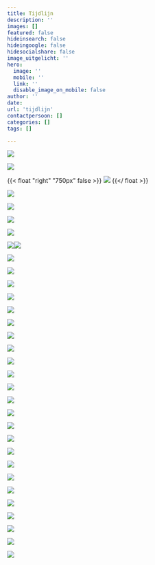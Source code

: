 ```yaml
---
title: Tijdlijn
description: ''
images: []
featured: false
hideinsearch: false
hideingoogle: false
hidesocialshare: false
image_uitgelicht: ''
hero:
  image: ''
  mobile: ''
  link: ''
  disable_image_on_mobile: false
author: ''
date: 
url: 'tijdlijn'
contactpersoon: []
categories: []
tags: []

---
```


![](https://res.cloudinary.com/callvoip/image/upload/v1577777786/JAN_-_Vamos_niong2.png)



![](https://res.cloudinary.com/callvoip/image/upload/v1577777809/JAN_-_CTI_l2tzxu.png)

{{< float "right" "750px" false >}}
![](https://res.cloudinary.com/callvoip/image/upload/v1577777953/FEB_-_audio_yvngyn.png)
{{</ float >}}

![](https://res.cloudinary.com/callvoip/image/upload/v1577777972/MRT_-_click_to_dial_gpvitp.png)



![](https://res.cloudinary.com/callvoip/image/upload/v1577777994/MRT_-_Qaller_update_u2b5yc.png)



![](https://res.cloudinary.com/callvoip/image/upload/v1577778188/MRT_-_geuzenet_qaa7wf.png)



![](https://res.cloudinary.com/callvoip/image/upload/v1577778207/MRT_-_Noordz_yscrpq.png)



![](https://res.cloudinary.com/callvoip/image/upload/v1577778222/APR_-_vamos_2.0_q3eosb.png)![](https://res.cloudinary.com/callvoip/image/upload/v1577778232/APR_-_1000_giswbe.png)



![](https://res.cloudinary.com/callvoip/image/upload/v1577778254/MEI_-_Dion_ymlaix.png)



![](https://res.cloudinary.com/callvoip/image/upload/v1577778274/JUL_-_Feature_Update_jvnqmf.png)



![](https://res.cloudinary.com/callvoip/image/upload/v1577778307/JUL_-_Bereikbaarheidsmonitore_ahja7c.png)



![](https://res.cloudinary.com/callvoip/image/upload/v1577778324/JUL_-_Multiple_Called_ID_dmgjse.png)



![](https://res.cloudinary.com/callvoip/image/upload/v1577778338/JUL_-_Update_doorverbinden_ykzfpk.png)



![](https://res.cloudinary.com/callvoip/image/upload/v1577778350/JUL_Panasonic-certificering_fhwgde.png)



![](https://res.cloudinary.com/callvoip/image/upload/v1577778360/JUL_-_Tim_v_d_Horst_frllsx.png)



![](https://res.cloudinary.com/callvoip/image/upload/v1577778374/AUG_-_Nieuw_Callvoip_logo_p3lau2.png)



![](https://res.cloudinary.com/callvoip/image/upload/v1577778387/AUG_-_Nieuwe_Website_tdujxs.png)



![](https://res.cloudinary.com/callvoip/image/upload/v1577778399/SEP_-_KPN_ISDN_Stopt_ledlmu.png)



![](https://res.cloudinary.com/callvoip/image/upload/v1577778410/SEP_-_Roy_Liezen_qhh40g.png)



![](https://res.cloudinary.com/callvoip/image/upload/v1577778467/SEP_-_Qaller_3.0_khc8ty.png)



![](https://res.cloudinary.com/callvoip/image/upload/v1577778485/OKT_-_Tim_2.0_vlnjb3.png)



![](https://res.cloudinary.com/callvoip/image/upload/v1577778501/NOV_-_Billboard_yodzkj.png)



![](https://res.cloudinary.com/callvoip/image/upload/v1577778513/NOV_-_Promotiedagen_b6cov8.png)



![](https://res.cloudinary.com/callvoip/image/upload/v1577778523/NOV_-_Forum_pey5nl.png)



![](https://res.cloudinary.com/callvoip/image/upload/v1577778539/DEC_-_5_mythen_oddbvk.png)



![](https://res.cloudinary.com/callvoip/image/upload/v1577778552/DEC_-_Kerst_imcyht.png)


![](https://res.cloudinary.com/callvoip/image/upload/v1577781063/2020_pkajd2.png)

![](https://res.cloudinary.com/callvoip/image/upload/v1577778581/2020_-_SIP_Trunk_nkimxv.png)

![](https://res.cloudinary.com/callvoip/image/upload/v1577778590/2020_-_waiting_position_ygmsit.png)

![](https://res.cloudinary.com/callvoip/image/upload/v1577778604/2020_-_Provisioning_uc3ygd.png)

![](https://res.cloudinary.com/callvoip/image/upload/v1577778616/2020_-_call_in_UC_q9jz9b.png)

![](https://res.cloudinary.com/callvoip/image/upload/v1577778624/2020_-_2FA_cn4rby.png)
